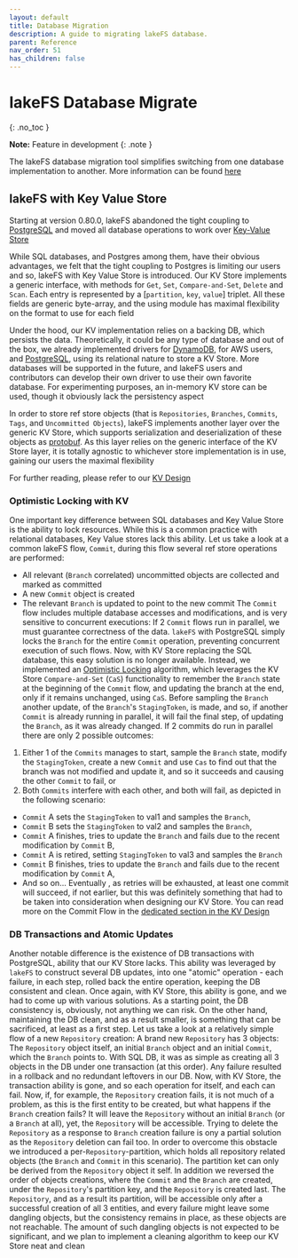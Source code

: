```yaml
---
layout: default
title: Database Migration
description: A guide to migrating lakeFS database.
parent: Reference
nav_order: 51
has_children: false
---
```


# lakeFS Database Migrate
{: .no_toc }

**Note:** Feature in development
{: .note }

The lakeFS database migration tool simplifies switching from one database implementation to another.
More information can be found [here](https://github.com/treeverse/lakeFS/issues/3899)

## lakeFS with Key Value Store

Starting at version 0.80.0, lakeFS abandoned the tight coupling to [PostgreSQL](https://en.wikipedia.org/wiki/PostgreSQL) and moved all database operations to work over [Key-Value Store](https://en.wikipedia.org/wiki/Key%E2%80%93value_database)

While SQL databases, and Postgres among them, have their obvious advantages, we felt that the tight coupling to Postgres is limiting our users and so, lakeFS with Key Value Store is introduced.
Our KV Store implements a generic interface, with methods for `Get`, `Set`, `Compare-and-Set`, `Delete` and `Scan`. Each entry is represented by a [`partition`, `key`, `value`] triplet. All these fields are generic byte-array, and the using module has maximal flexibility on the format to use for each field

Under the hood, our KV implementation relies on a backing DB, which persists the data. Theoretically, it could be any type of database and out of the box, we already implemented drivers for [DynamoDB](https://en.wikipedia.org/wiki/Amazon_DynamoDB), for AWS users, and [PostgreSQL](https://en.wikipedia.org/wiki/PostgreSQL), using its relational nature to store a KV Store. More databases will be supported in the future, and lakeFS users and contributors can develop their own driver to use their own favorite database. For experimenting purposes, an in-memory KV store can be used, though it obviously lack the persistency aspect

In order to store ref store objects (that is `Repositories`, `Branches`, `Commits`, `Tags`, and `Uncommitted Objects`), lakeFS implements another layer over the generic KV Store, which supports serialization and deserialization of these objects as [protobuf](https://en.wikipedia.org/wiki/Protocol_Buffers). As this layer relies on the generic interface of the KV Store layer, it is totally agnostic to whichever store implementation is in use, gaining our users the maximal flexibility

For further reading, please refer to our [KV Design](https://github.com/treeverse/lakeFS/blob/master/design/accepted/metadata_kv/index.md)

### Optimistic Locking with KV

One important key difference between SQL databases and Key Value Store is the ability to lock resources. While this is a common practice with relational databases, Key Value stores lack this ability. Let us take a look at a common lakeFS flow, `Commit`, during this flow several ref store operations are performed:
* All relevant (`Branch` correlated) uncommitted objects are collected and marked as committed 
* A new `Commit` object is created
* The relevant `Branch` is updated to point to the new commit
The `Commit` flow includes multiple database accesses and modifications, and is very sensitive to concurrent executions: If 2 `Commit` flows run in parallel, we must guarantee correctness of the data. `lakeFS` with PostgreSQL simply locks the `Branch` for the entire `Commit` operation, preventing concurrent execution of such flows.
Now, with KV Store replacing the SQL database, this easy solution is no longer available. Instead, we implemented an [Optimistic Locking](https://en.wikipedia.org/wiki/Optimistic_concurrency_control) algorithm, which leverages the KV Store `Compare-and-Set` (`CaS`) functionality to remember the `Branch` state at the beginning of the `Commit` flow, and updating the branch at the end, only if it remains unchanged, using `CaS`. Before sampling the `Branch` another update, of the `Branch`'s `StagingToken`, is made, and so, if another `Commit` is already running in parallel, it will fail the final step, of updating the `Branch`, as it was already changed. If 2 commits do run in parallel there are only 2 possible outcomes:
1. Either 1 of the `Commits` manages to start, sample the `Branch` state, modify the `StagingToken`, create a new `Commit` and use `Cas` to find out that the branch was not modified and update it, and so it succeeds and causing the other `Commit` to fail, or
2. Both `Commits` interfere with each other, and both will fail, as  depicted in the following scenario:
  * `Commit` A sets the `StagingToken` to val1 and samples the `Branch`,
  * `Commit` B sets the `StagingToken` to val2 and samples the `Branch`,
  * `Commit` A finishes, tries to update the `Branch` and fails due to the recent modification by `Commit` B,
  * `Commit` A is retired, setting `StagingToken` to val3 and samples the `Branch`
  * `Commit` B finishes, tries to update the `Branch` and fails due to the recent modification by `Commit` A,
  * And so on...
Eventually , as retries will be exhausted, at least one commit will succeed, if not earlier, but this was definitely something that had to be taken into consideration when designing our KV Store. You can read more on the Commit Flow in the [dedicated section in the KV Design](https://github.com/treeverse/lakeFS/blob/master/design/accepted/metadata_kv/index.md#graveler-metadata---branches-and-staged-writes)

### DB Transactions and Atomic Updates

Another notable difference is the existence of DB transactions with PostgreSQL, ability that our KV Store lacks. This ability was leveraged by `lakeFS` to construct several DB updates, into one "atomic" operation - each failure, in each step, rolled back the entire operation, keeping the DB consistent and clean.
Once again, with KV Store, this ability is gone, and we had to come up with various solutions. As a starting point, the DB consistency is, obviously, not anything we can risk. On the other hand, maintaining the DB clean, and as a result smaller, is something that can be sacrificed, at least as a first step. Let us take a look at a relatively simple flow of a new `Repository` creation:
A brand new `Repository` has 3 objects: The `Repository` object itself, an initial `Branch` object and an initial `Commit`, which the `Branch` points to. With SQL DB, it was as simple as creating all 3 objects in the DB under one transaction (at this order). Any failure resulted in a rollback and no redundant leftovers in our DB.
Now, with KV Store, the transaction ability is gone, and so each operation for itself, and each can fail. Now, if, for example, the `Repository` creation fails, it is not much of a problem, as this is the first entity to be created, but what happens if the `Branch` creation fails? It will leave the `Repository` without an initial `Branch` (or a `Branch` at all), yet, the `Repository` will be accessible. Trying to delete the `Repository` as a response to `Branch` creation failure is ony a partial solution as the `Repository` deletion can fail too.
In order to overcome this obstacle we introduced a per-`Repository`-partition, which holds all repository related objects (the `Branch` and `Commit` in this scenario). The partition ket can only be derived from the `Repository` object it self. In addition we reversed the order of objects creations, where the `Commit` and the `Branch` are created, under the `Repository`'s partition key, and the `Repository` is created last. The `Repository`, and as a result its partition, will be accessible only after a successful creation of all 3 entities, and every failure might leave some dangling objects, but the consistency remains in place, as these objects are not reachable.
The amount of such dangling objects is not expected to be significant, and we plan to implement a cleaning algorithm to keep our KV Store neat and clean